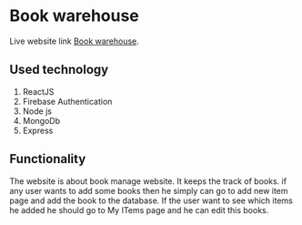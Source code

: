# Book warehouse

Live website link [Book warehouse](https://book-warehouse-c7013.web.app/).

## Used technology

1. ReactJS
2. Firebase Authentication
3. Node js
4. MongoDb
5. Express

## Functionality

The website is about book manage website. It keeps the track of books. if any user wants to add some books then he simply can go to add new item page and add the book to the database. If the user want to see which items he added he should go to My ITems page and he can edit this books. 
